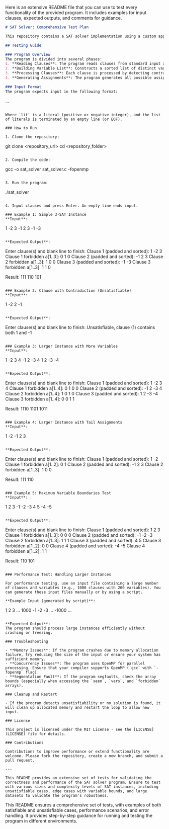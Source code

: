 Here is an extensive README file that you can use to test every functionality of the provided program. It includes examples for input clauses, expected outputs, and comments for guidance.

```markdown
# SAT Solver: Comprehensive Test Plan

This repository contains a SAT solver implementation using a custom approach for 3-SAT instances. The program reads input clauses, processes them using sorting, padding, and forbidden vectors, and attempts to generate satisfying assignments.

## Testing Guide

### Program Overview
The program is divided into several phases:
1. **Reading Clauses**: The program reads clauses from standard input and skips any literals that are 0.
2. **Building Variable List**: Constructs a sorted list of distinct variables from the given clauses.
3. **Processing Clauses**: Each clause is processed by detecting contradictions, sorting literals, and building forbidden bitvectors.
4. **Generating Assignments**: The program generates all possible assignments that satisfy the constraints defined by the clauses.

### Input Format
The program expects input in the following format:

```

<lit1> <lit2> ... <litN>

```

Where `lit` is a literal (positive or negative integer), and the list of literals is terminated by an empty line (or EOF).

### How to Run

1. Clone the repository:
```

git clone \<repository\_url>
cd \<repository\_folder>

```

2. Compile the code:
```

gcc -o sat\_solver sat\_solver.c -fopenmp

```

3. Run the program:
```

./sat\_solver

```

4. Input clauses and press Enter. An empty line ends input.

### Example 1: Simple 3-SAT Instance
**Input**:
```

1 -2 3
-1 2 3
-1 -3

```

**Expected Output**:
```

Enter clause(s) and blank line to finish:
Clause 1 (padded and sorted): 1 -2 3
Clause 1 forbidden a\[1..3]: 0 1 0
Clause 2 (padded and sorted): -1 2 3
Clause 2 forbidden a\[1..3]: 1 0 0
Clause 3 (padded and sorted): -1 -3
Clause 3 forbidden a\[1..3]: 1 1 0

Result:
111
110
101

```

### Example 2: Clause with Contradiction (Unsatisfiable)
**Input**:
```

1 -2
2 -1

```

**Expected Output**:
```

Enter clause(s) and blank line to finish:
Unsatisfiable, clause (1) contains both 1 and -1

```

### Example 3: Larger Instance with More Variables
**Input**:
```

1 -2 3 4
-1 2 -3 4
1 2 -3 -4

```

**Expected Output**:
```

Enter clause(s) and blank line to finish:
Clause 1 (padded and sorted): 1 -2 3 4
Clause 1 forbidden a\[1..4]: 0 1 0 0
Clause 2 (padded and sorted): -1 2 -3 4
Clause 2 forbidden a\[1..4]: 1 0 1 0
Clause 3 (padded and sorted): 1 2 -3 -4
Clause 3 forbidden a\[1..4]: 0 0 1 1

Result:
1110
1101
1011

```

### Example 4: Larger Instance with Tail Assignments
**Input**:
```

1 -2
-1 2 3

```

**Expected Output**:
```

Enter clause(s) and blank line to finish:
Clause 1 (padded and sorted): 1 -2
Clause 1 forbidden a\[1..2]: 0 1
Clause 2 (padded and sorted): -1 2 3
Clause 2 forbidden a\[1..3]: 1 0 0

Result:
111
110

```

### Example 5: Maximum Variable Boundaries Test
**Input**:
```

1 2 3
-1 -2 -3
4 5
-4 -5

```

**Expected Output**:
```

Enter clause(s) and blank line to finish:
Clause 1 (padded and sorted): 1 2 3
Clause 1 forbidden a\[1..3]: 0 0 0
Clause 2 (padded and sorted): -1 -2 -3
Clause 2 forbidden a\[1..3]: 1 1 1
Clause 3 (padded and sorted): 4 5
Clause 3 forbidden a\[1..2]: 0 0
Clause 4 (padded and sorted): -4 -5
Clause 4 forbidden a\[1..2]: 1 1

Result:
110
101

```

### Performance Test: Handling Larger Instances

For performance testing, use an input file containing a large number of clauses and variables (e.g., 1000 clauses with 200 variables). You can generate these input files manually or by using a script. 

**Example Input (generated by script)**:
```

1 2 3 ... 1000
-1 -2 -3 ... -1000
...

```

**Expected Output**:
The program should process large instances efficiently without crashing or freezing.

### Troubleshooting

- **Memory Issues**: If the program crashes due to memory allocation failure, try reducing the size of the input or ensure your system has sufficient memory.
- **Concurrency Issues**: The program uses OpenMP for parallel processing. Ensure that your compiler supports OpenMP (`gcc` with `-fopenmp` flag).
- **Segmentation Fault**: If the program segfaults, check the array bounds (especially when accessing the `seen`, `vars`, and `forbidden` arrays). 

### Cleanup and Restart

- If the program detects unsatisfiability or no solution is found, it will clean up allocated memory and restart the loop to allow new input.

### License

This project is licensed under the MIT License - see the [LICENSE](LICENSE) file for details.

### Contributions

Contributions to improve performance or extend functionality are welcome. Please fork the repository, create a new branch, and submit a pull request.

---

This README provides an extensive set of tests for validating the correctness and performance of the SAT solver program. Ensure to test with various sizes and complexity levels of SAT instances, including unsatisfiable cases, edge cases with variable bounds, and large datasets to validate the program's robustness.
```

This README ensures a comprehensive set of tests, with examples of both satisfiable and unsatisfiable cases, performance scenarios, and error handling. It provides step-by-step guidance for running and testing the program in different environments.
